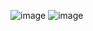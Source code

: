 ![image](https://github.com/user-attachments/assets/a2bf5cfc-3190-48c5-b05f-a218ffd0dd1e)
![image](https://github.com/user-attachments/assets/3f3f21dd-368e-411a-b5c4-8464f71287ee)

